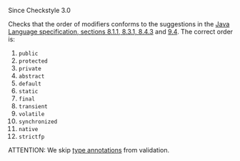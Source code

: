 Since Checkstyle 3.0

Checks that the order of modifiers conforms to the suggestions in
the [Java
Language specification, sections 8.1.1, 8.3.1, 8.4.3](https://docs.oracle.com/javase/specs/jls/se8/html/jls-8.html) and [9.4](https://docs.oracle.com/javase/specs/jls/se8/html/jls-9.html). The correct order is:

1. `public`
2. `protected`
3. `private`
4. `abstract`
5. `default`
6. `static`
7. `final`
8. `transient`
9. `volatile`
10. `synchronized`
11. `native`
12. `strictfp`

ATTENTION: We skip
[type annotations](https://www.oracle.com/technetwork/articles/java/ma14-architect-annotations-2177655.html) from validation.
